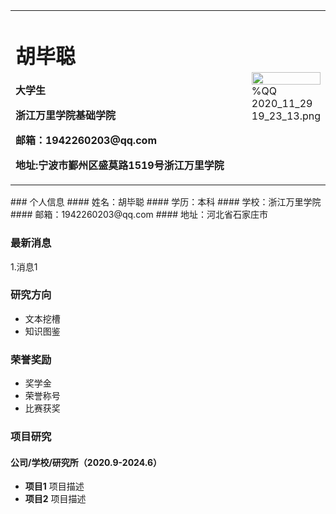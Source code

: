 <table border="0">
  <tr>
    <td width="75%">
      <h1>胡毕聪</h1>
      <p><b>大学生</b></p>
      <p><b>浙江万里学院基础学院</b></p>
      <p><b>邮箱：1942260203@qq.com</b></p>
      <p><b>地址:宁波市鄞州区盛莫路1519号浙江万里学院</b></p>
    </td>
    <td width="25%">
      <img src="/zhengjianzhao.jpg" width="100%">  %QQ 2020_11_29 19_23_13.png
    </td>
  </tr>
</table>
### 个人信息
#### 姓名：胡毕聪
#### 学历：本科
#### 学校：浙江万里学院
#### 邮箱：1942260203@qq.com
#### 地址：河北省石家庄市

### 最新消息
1.消息1

### 研究方向
- 文本挖槽
- 知识图鉴

### 荣誉奖励
- 奖学金
- 荣誉称号
- 比赛获奖

### 项目研究
#### 公司/学校/研究所（2020.9-2024.6）
- **项目1**
项目描述
- **项目2**
项目描述
